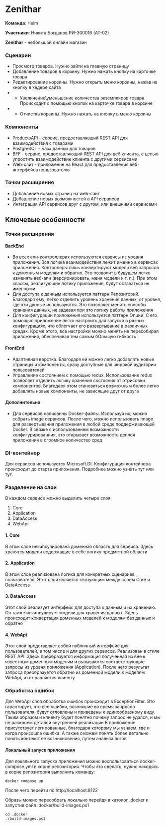 ﻿# Zenithar

**Команда**: Heim

**Участники**: Никита Богданов РИ-300016 (АТ-02)

**Zenithar** - небольшой онлайн магазин

### Сценарии

- Просмотр товаров. Нужно зайти на главную страницу
- Добавление товаров в корзину. Нужно нажать кнопку на карточке товара
- Редактирование корзины. Нужно открыть меню корзины, нажав на кнопку в хедере сайта
- - Увеличение\уменьшение количества экземпляров товара. Происходит с помощью кнопок на карточке товара в корзине
- - Отчистка корзины. Нужно нажать на кнопку в меню корзины


### Компоненты

- ProductsAPI - сервис, предоставлявший REST API для взаимодействия с товарами
- PostgreSQL - База данных для товаров
- BFF - сервис, предоставляющий REST API для веб клиента, с целью упростить взаимодействие клиента с другими сервисами
- Web-сайт - приложение на React для предоставления веб-интерфейса пользователю

### Точки расширения
 - Добавление новых страниц на web-сайт
 - Добавление новых возможностей в API сервисов
 - Интеграция API сервисов друг с другом, или внешними сервисами

## Ключевые особенности
### Точки расширения
#### BackEnd
- Во всех апи-контроллерах используются сервисы из уровня приложения. Вся логика взаимодействия лежит именно в сервисах приложения. Контролеры лишь конвертируют модели веб запросов к доменным моделям и обратно. Это позволит в будущем легко изменять веб-апи (версионировать, меня модели и т. п.). При этом классы, реализующие логику приложения, будут оставаться не именными
- Для доступа к данным используется паттерн Репозиторий. Благодаря ему, легко отделить уровень хранения данных, от уровня, где эти данные используются. Это позволяет менять способы хранения данных, не задевая при это логику работы приложения
- Для конфигурации приложения используется паттерн Опции. С его помощью приложение легко настроить для запуска в разных конфигурациях, что облегчает его развертывание в различных средах. Кроме этого, все настройки можно менять не пересобирая приложения, обеспечивая тем самым бОльшую гибкость
#### FrontEnd
- Адаптивная верстка. Благодаря ей можно легко добавлять новые страницы и компоненты, сразу доступные для широкой аудитории пользователей
- Управление состоянием с помощью redux. Использование redux позволяет отделить логику хранения состояния от отрисовки компонентов. Благодаря этом становиться возможным более легко добавлять новые компоненты, не зависящие друг от друга
#### Дополнительно
- Для сервисов написанны Docker-файлы. Используя их, можно собрать image сервисов. После чего, можно использовать image для развертывания приложения в любой среде поддерживающей Docker. В связке с использованием возможности конфигурированния, это открывает возможность деплоя приложения в огромное количество сред
### DI-контейнер
Для сервисов используется Microsoft.DI. Конфигурация контейнера происходит до старта приложения. Подробнее можно узнать тут или тут.
### Разделение на слои
В каждом сервисе можно выделить четыре слоя:
1. Core
2. Application
3. DataAccess
4. WebApi
#### 1. Core
В этом слое инкапсулирована доменная область для сервиса. Здесь хранятся модели содержащие в себе логику предметной области
#### 2. Application
В этом слое реализована логика для конкретных сценариев пользователя. Этот слой является связующим между слоем Core и DataAccess
#### 3. DataAccess
Этот слой реализует интерфейс для доступа к данным и их хранению. Он также инкапсулирует модели для хранения данных. Здесь происходит конвертация доменных моделей к моделям баз данных и обратно
#### 4. WebApi
Этот слой представляет собой публичный интерфейс для пользователей, в том числе и для других сервисов. Реализован в стиле REST API. Здесь преобразуется информация полученная из вне к известным доменным моделям и вызываются соответствующие запросы из уровня приложения (Application). После чего результат запроса преобразуется обратно из доменной модели к моделям WebApi, и отправляется клиенту
### Обработка ошибок
Для WebApi слоя обработка ошибок происходит в ExceptionFilter. Это гарантирует, что все ошибки, возникшие во время запросов пользователя, будут отловлены и приведены к единообразному виду. Таким образом и клиенту будет понятно почему запрос не удался, и мы не раскроем деталей внутренней реализации
В приложение присутствует легированные, благодаря которому мы узнаем, где и когда произошла ошибка. А также сможем понять более детально понять контекст ее возникновения, путем анализа логов

#### Локальный запуск приложения
Для локального запуска приложения можно воспользоваться docker-compose.yml в корне репозитория. Чтобы это сделать, нужно находясь в корне репозитория выполнить команду:
```
docker compose up
```
После чего перейти по http://localhost:8122

Образы можно пересобрать локально перейдя в католог .docker и запустив файл .docker/build-images.ps1
```
cd .docker
.\build-images.ps1
```